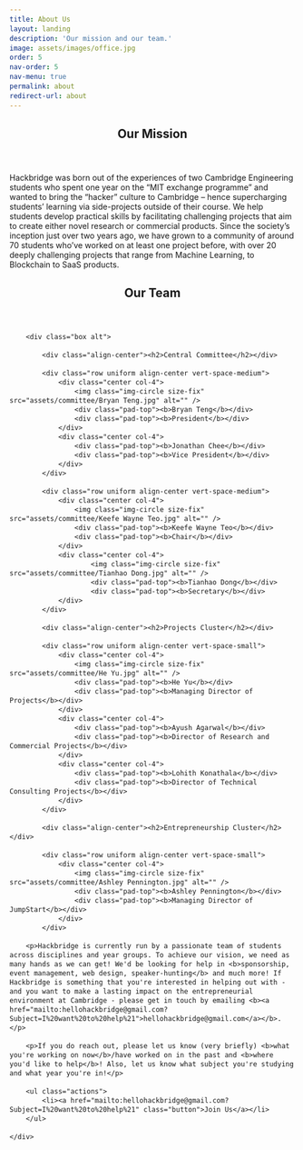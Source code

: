 ```yaml
---
title: About Us
layout: landing
description: 'Our mission and our team.'
image: assets/images/office.jpg
order: 5
nav-order: 5
nav-menu: true
permalink: about
redirect-url: about
---
```


<!-- Main -->
<div id="main">

<!-- One -->
<section id="one">
	<div class="inner">
		<header class="major">
			<h2>Our Mission</h2>
		</header>
		<p>Hackbridge was  born  out  of  the  experiences  of  two  Cambridge  Engineering  students  who  spent  one  year  on  the  “MIT exchange programme” and wanted to bring the “hacker” culture to Cambridge – hence supercharging students’ learning via side-projects outside of their course. We  help  students  develop  practical  skills  by  facilitating  challenging  projects  that  aim  to  create  either  novel  research  or commercial products. Since the society’s inception just over two years ago, we have grown to a community of around 70 students who’ve worked on at least one project before, with over 20 deeply challenging projects that range from Machine Learning, to Blockchain to SaaS products.</p>
	</div>
</section>
<section id = "two">
	<div class="inner" id ="team">
		<header class="major">
			<h2>Our Team</h2>
		</header>

		<div class="box alt">

			<div class="align-center"><h2>Central Committee</h2></div>

			<div class="row uniform align-center vert-space-medium">
				<div class="center col-4">
					<img class="img-circle size-fix" src="assets/committee/Bryan Teng.jpg" alt="" />
					<div class="pad-top"><b>Bryan Teng</b></div>
					<div class="pad-top"><b>President</b></div>
				</div>
				<div class="center col-4">
					<div class="pad-top"><b>Jonathan Chee</b></div>
					<div class="pad-top"><b>Vice President</b></div>
				</div>
			</div>

			<div class="row uniform align-center vert-space-medium">
				<div class="center col-4">
					<img class="img-circle size-fix" src="assets/committee/Keefe Wayne Teo.jpg" alt="" />
					<div class="pad-top"><b>Keefe Wayne Teo</b></div>
					<div class="pad-top"><b>Chair</b></div>
				</div>
				<div class="center col-4">
						<img class="img-circle size-fix" src="assets/committee/Tianhao Dong.jpg" alt="" />
						<div class="pad-top"><b>Tianhao Dong</b></div>
						<div class="pad-top"><b>Secretary</b></div>
				</div>
			</div>

			<div class="align-center"><h2>Projects Cluster</h2></div>

			<div class="row uniform align-center vert-space-small">
				<div class="center col-4">
					<img class="img-circle size-fix" src="assets/committee/He Yu.jpg" alt="" />
					<div class="pad-top"><b>He Yu</b></div>
					<div class="pad-top"><b>Managing Director of Projects</b></div>
				</div>
        		<div class="center col-4">
					<div class="pad-top"><b>Ayush Agarwal</b></div>
					<div class="pad-top"><b>Director of Research and Commercial Projects</b></div>
				</div>
				<div class="center col-4">
					<div class="pad-top"><b>Lohith Konathala</b></div>
					<div class="pad-top"><b>Director of Technical Consulting Projects</b></div>
				</div>
			</div>

			<div class="align-center"><h2>Entrepreneurship Cluster</h2></div>

			<div class="row uniform align-center vert-space-small">
				<div class="center col-4">
					<img class="img-circle size-fix" src="assets/committee/Ashley Pennington.jpg" alt="" />
					<div class="pad-top"><b>Ashley Pennington</b></div>
					<div class="pad-top"><b>Managing Director of JumpStart</b></div>
				</div>
			</div>

		<p>Hackbridge is currently run by a passionate team of students across disciplines and year groups. To achieve our vision, we need as many hands as we can get! We'd be looking for help in <b>sponsorship, event management, web design, speaker-hunting</b> and much more! If Hackbridge is something that you're interested in helping out with - and you want to make a lasting impact on the entrepreneurial environment at Cambridge - please get in touch by emailing <b><a href="mailto:hellohackbridge@gmail.com?Subject=I%20want%20to%20help%21">hellohackbridge@gmail.com</a></b>.</p>

		<p>If you do reach out, please let us know (very briefly) <b>what you're working on now</b>/have worked on in the past and <b>where you'd like to help</b>! Also, let us know what subject you're studying and what year you're in!</p>

		<ul class="actions">
			<li><a href="mailto:hellohackbridge@gmail.com?Subject=I%20want%20to%20help%21" class="button">Join Us</a></li>
		</ul>

	</div>
</section>

<!-- Two -->
<section id="two" class="spotlights">

</section>

</div>
